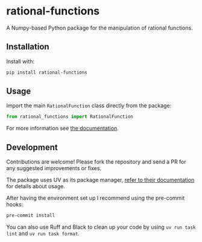 # rational-functions

A Numpy-based Python package for the manipulation of rational functions.

## Installation

Install with:

```bash
pip install rational-functions
```

## Usage

Import the main `RationalFunction` class directly from the package:

```py
from rational_functions import RationalFunction
```

For more information see [the documentation](https://stur86.github.io/rational-functions/).

## Development

Contributions are welcome! Please fork the repository and send a PR for any suggested improvements or fixes.

The package uses UV as its package manager, [refer to their documentation](https://docs.astral.sh/uv/) for details about usage.

After having the environment set up I recommend using the pre-commit hooks:

```bash
pre-commit install
```

You can also use Ruff and Black to clean up your code by using `uv run task lint` and `uv run task format`.

